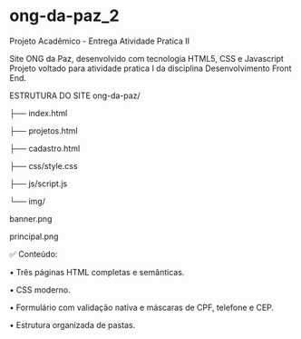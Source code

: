 # ong-da-paz_2
Projeto Acadêmico - Entrega Atividade Pratica II



Site ONG da Paz, desenvolvido com tecnologia HTML5, CSS e Javascript Projeto voltado para atividade pratica I da disciplina Desenvolvimento Front End.

ESTRUTURA DO SITE ong-da-paz/

├── index.html

├── projetos.html

├── cadastro.html

├── css/style.css

├── js/script.js

└── img/

banner.png

principal.png

✅ Conteúdo:

• Três páginas HTML completas e semânticas.

• CSS moderno.

• Formulário com validação nativa e máscaras de CPF, telefone e CEP.

• Estrutura organizada de pastas.
